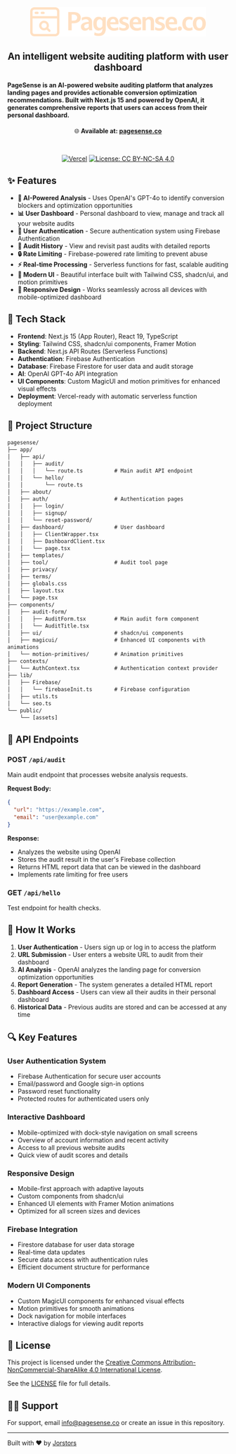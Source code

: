 



<div align="center">
  <a href="https://www.pagesense.co/">
    <img src="public/Title-WOB.png" alt="PageSense Logo" width="400">
  </a>
  <h2>An intelligent website auditing platform with user dashboard
</div>



#### PageSense is an AI-powered website auditing platform that analyzes landing pages and provides actionable conversion optimization recommendations. Built with Next.js 15 and powered by OpenAI, it generates comprehensive reports that users can access from their personal dashboard.


<div align="center">

🌐 **Available at: [pagesense.co](https://www.pagesense.co/)**
</div>
<br/>
<div align="center">

[![Vercel](https://img.shields.io/badge/deploy-on%20Vercel-blue?logo=vercel)](https://vercel.com/new)
[![License: CC BY-NC-SA 4.0](https://img.shields.io/badge/License-CC%20BY--NC--SA%204.0-lightgrey.svg)](https://creativecommons.org/licenses/by-nc-sa/4.0/)

</div>

## ✨ Features

- **🤖 AI-Powered Analysis** - Uses OpenAI's GPT-4o to identify conversion blockers and optimization opportunities
- **📊 User Dashboard** - Personal dashboard to view, manage and track all your website audits
- **🔑 User Authentication** - Secure authentication system using Firebase Authentication
- **🧠 Audit History** - View and revisit past audits with detailed reports
- **🔒 Rate Limiting** - Firebase-powered rate limiting to prevent abuse
- **⚡ Real-time Processing** - Serverless functions for fast, scalable auditing
- **🎨 Modern UI** - Beautiful interface built with Tailwind CSS, shadcn/ui, and motion primitives
- **📱 Responsive Design** - Works seamlessly across all devices with mobile-optimized dashboard

## 🚀 Tech Stack

- **Frontend**: Next.js 15 (App Router), React 19, TypeScript
- **Styling**: Tailwind CSS, shadcn/ui components, Framer Motion
- **Backend**: Next.js API Routes (Serverless Functions)
- **Authentication**: Firebase Authentication
- **Database**: Firebase Firestore for user data and audit storage
- **AI**: OpenAI GPT-4o API integration
- **UI Components**: Custom MagicUI and motion primitives for enhanced visual effects
- **Deployment**: Vercel-ready with automatic serverless function deployment

## 📁 Project Structure

```
pagesense/
├── app/
│   ├── api/
│   │   ├── audit/
│   │   │   └── route.ts          # Main audit API endpoint
│   │   └── hello/
│   │       └── route.ts
│   ├── about/
│   ├── auth/                     # Authentication pages
│   │   ├── login/
│   │   ├── signup/
│   │   └── reset-password/
│   ├── dashboard/                # User dashboard
│   │   ├── ClientWrapper.tsx
│   │   ├── DashboardClient.tsx
│   │   └── page.tsx
│   ├── templates/
│   ├── tool/                     # Audit tool page
│   ├── privacy/
│   ├── terms/
│   ├── globals.css
│   ├── layout.tsx
│   └── page.tsx
├── components/
│   ├── audit-form/
│   │   ├── AuditForm.tsx         # Main audit form component
│   │   └── AuditTitle.tsx
│   ├── ui/                       # shadcn/ui components
│   ├── magicui/                  # Enhanced UI components with animations
│   └── motion-primitives/        # Animation primitives
├── contexts/
│   └── AuthContext.tsx           # Authentication context provider
├── lib/
│   ├── Firebase/
│   │   └── firebaseInit.ts       # Firebase configuration
│   ├── utils.ts
│   └── seo.ts
└── public/
    └── [assets]
```

## 🔧 API Endpoints

### POST `/api/audit`
Main audit endpoint that processes website analysis requests.

**Request Body:**
```json
{
  "url": "https://example.com",
  "email": "user@example.com"
}
```

**Response:**
- Analyzes the website using OpenAI
- Stores the audit result in the user's Firebase collection
- Returns HTML report data that can be viewed in the dashboard
- Implements rate limiting for free users

### GET `/api/hello`
Test endpoint for health checks.

## 🎯 How It Works

1. **User Authentication** - Users sign up or log in to access the platform
2. **URL Submission** - User enters a website URL to audit from their dashboard
3. **AI Analysis** - OpenAI analyzes the landing page for conversion optimization opportunities
4. **Report Generation** - The system generates a detailed HTML report
5. **Dashboard Access** - Users can view all their audits in their personal dashboard
6. **Historical Data** - Previous audits are stored and can be accessed at any time


## 🔍 Key Features

### User Authentication System
- Firebase Authentication for secure user accounts
- Email/password and Google sign-in options
- Password reset functionality
- Protected routes for authenticated users only

### Interactive Dashboard
- Mobile-optimized with dock-style navigation on small screens
- Overview of account information and recent activity
- Access to all previous website audits
- Quick view of audit scores and details

### Responsive Design
- Mobile-first approach with adaptive layouts
- Custom components from shadcn/ui
- Enhanced UI elements with Framer Motion animations
- Optimized for all screen sizes and devices

### Firebase Integration
- Firestore database for user data storage
- Real-time data updates
- Secure data access with authentication rules
- Efficient document structure for performance

### Modern UI Components
- Custom MagicUI components for enhanced visual effects
- Motion primitives for smooth animations
- Dock navigation for mobile interfaces
- Interactive dialogs for viewing audit reports

## 📝 License

This project is licensed under the [Creative Commons Attribution-NonCommercial-ShareAlike 4.0 International License](https://creativecommons.org/licenses/by-nc-sa/4.0/).

See the [LICENSE](./LICENSE) file for full details.

## 🙋‍♂️ Support

For support, email info@pagesense.co or create an issue in this repository.

---

Built with ❤️ by [Jorstors](https://github.com/Jorstors)
